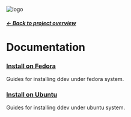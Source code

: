 ![logo](assets/logo.png)

##### [← Back to project overview](../../README.md)

Documentation
==============================

### [Install on Fedora](ddev-install-fedora.md)
Guides for installing ddev under fedora system.

### [Install on Ubuntu](ddev-install-ubuntu.md)
Guides for installing ddev under ubuntu system.

